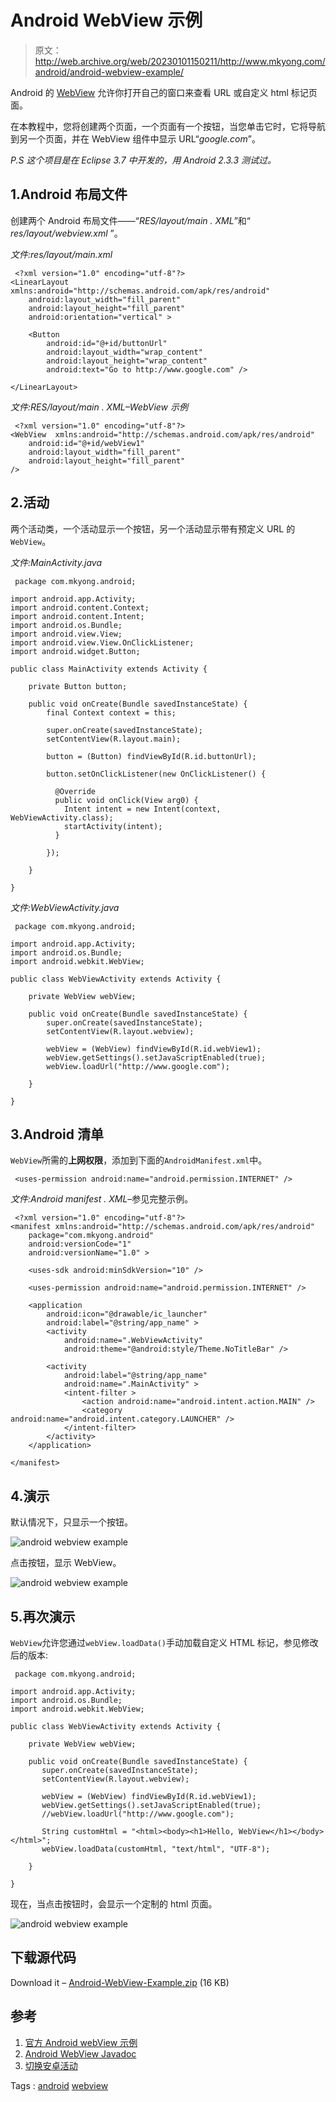 # Android WebView 示例

> 原文：<http://web.archive.org/web/20230101150211/http://www.mkyong.com/android/android-webview-example/>

Android 的 [WebView](http://web.archive.org/web/20210507040152/https://developer.android.com/reference/android/webkit/WebView.html) 允许你打开自己的窗口来查看 URL 或自定义 html 标记页面。

在本教程中，您将创建两个页面，一个页面有一个按钮，当您单击它时，它将导航到另一个页面，并在 WebView 组件中显示 URL“*google.com*”。

*P.S 这个项目是在 Eclipse 3.7 中开发的，用 Android 2.3.3 测试过。*

## 1.Android 布局文件

创建两个 Android 布局文件——“*RES/layout/main . XML*”和“ *res/layout/webview.xml* ”。

*文件:res/layout/main.xml*

```
 <?xml version="1.0" encoding="utf-8"?>
<LinearLayout xmlns:android="http://schemas.android.com/apk/res/android"
    android:layout_width="fill_parent"
    android:layout_height="fill_parent"
    android:orientation="vertical" >

    <Button
        android:id="@+id/buttonUrl"
        android:layout_width="wrap_content"
        android:layout_height="wrap_content"
        android:text="Go to http://www.google.com" />

</LinearLayout> 
```

*文件:RES/layout/main . XML–WebView 示例*

```
 <?xml version="1.0" encoding="utf-8"?>
<WebView  xmlns:android="http://schemas.android.com/apk/res/android"
    android:id="@+id/webView1"
    android:layout_width="fill_parent"
    android:layout_height="fill_parent"
/> 
```

## 2.活动

两个活动类，一个活动显示一个按钮，另一个活动显示带有预定义 URL 的`WebView`。

*文件:MainActivity.java*

```
 package com.mkyong.android;

import android.app.Activity;
import android.content.Context;
import android.content.Intent;
import android.os.Bundle;
import android.view.View;
import android.view.View.OnClickListener;
import android.widget.Button;

public class MainActivity extends Activity {

	private Button button;

	public void onCreate(Bundle savedInstanceState) {
		final Context context = this;

		super.onCreate(savedInstanceState);
		setContentView(R.layout.main);

		button = (Button) findViewById(R.id.buttonUrl);

		button.setOnClickListener(new OnClickListener() {

		  @Override
		  public void onClick(View arg0) {
		    Intent intent = new Intent(context, WebViewActivity.class);
		    startActivity(intent);
		  }

		});

	}

} 
```

*文件:WebViewActivity.java*

```
 package com.mkyong.android;

import android.app.Activity;
import android.os.Bundle;
import android.webkit.WebView;

public class WebViewActivity extends Activity {

	private WebView webView;

	public void onCreate(Bundle savedInstanceState) {
		super.onCreate(savedInstanceState);
		setContentView(R.layout.webview);

		webView = (WebView) findViewById(R.id.webView1);
		webView.getSettings().setJavaScriptEnabled(true);
		webView.loadUrl("http://www.google.com");

	}

} 
```

## 3.Android 清单

`WebView`所需的**上网权限**，添加到下面的`AndroidManifest.xml`中。

```
 <uses-permission android:name="android.permission.INTERNET" /> 
```

*文件:Android manifest . XML*–参见完整示例。

```
 <?xml version="1.0" encoding="utf-8"?>
<manifest xmlns:android="http://schemas.android.com/apk/res/android"
    package="com.mkyong.android"
    android:versionCode="1"
    android:versionName="1.0" >

    <uses-sdk android:minSdkVersion="10" />

    <uses-permission android:name="android.permission.INTERNET" />

    <application
        android:icon="@drawable/ic_launcher"
        android:label="@string/app_name" >
        <activity
            android:name=".WebViewActivity"
            android:theme="@android:style/Theme.NoTitleBar" />

        <activity
            android:label="@string/app_name"
            android:name=".MainActivity" >
            <intent-filter >
                <action android:name="android.intent.action.MAIN" />
                <category android:name="android.intent.category.LAUNCHER" />
            </intent-filter>
        </activity>
    </application>

</manifest> 
```

## 4.演示

默认情况下，只显示一个按钮。

![android webview example](img/9ec3a442ce3709f846f931bca755301c.png "android-webview-example")

点击按钮，显示 WebView。

![android webview example](img/aeff49bd62f87f3ec902dff47218ce44.png "android-webview-example-result")

## 5.再次演示

`WebView`允许您通过`webView.loadData()`手动加载自定义 HTML 标记，参见修改后的版本:

```
 package com.mkyong.android;

import android.app.Activity;
import android.os.Bundle;
import android.webkit.WebView;

public class WebViewActivity extends Activity {

	private WebView webView;

	public void onCreate(Bundle savedInstanceState) {
	   super.onCreate(savedInstanceState);
	   setContentView(R.layout.webview);

	   webView = (WebView) findViewById(R.id.webView1);
	   webView.getSettings().setJavaScriptEnabled(true);
	   //webView.loadUrl("http://www.google.com");

	   String customHtml = "<html><body><h1>Hello, WebView</h1></body></html>";
	   webView.loadData(customHtml, "text/html", "UTF-8");

	}

} 
```

现在，当点击按钮时，会显示一个定制的 html 页面。

![android webview example](img/14cdf0b4891012b4acd2d47796f1b616.png "android-webview-example-result-2")

## 下载源代码

Download it – [Android-WebView-Example.zip](http://web.archive.org/web/20210507040152/http://www.mkyong.com/wp-content/uploads/2012/02/Android-WebView-Example.zip) (16 KB)

## 参考

1.  [官方 Android webView 示例](http://web.archive.org/web/20210507040152/https://developer.android.com/resources/tutorials/views/hello-webview.html)
2.  [Android WebView Javadoc](http://web.archive.org/web/20210507040152/https://developer.android.com/reference/android/webkit/WebView.html)
3.  [切换安卓活动](http://web.archive.org/web/20210507040152/http://www.mkyong.com/android/android-activity-from-one-screen-to-another-screen/)

Tags : [android](http://web.archive.org/web/20210507040152/https://mkyong.com/tag/android/) [webview](http://web.archive.org/web/20210507040152/https://mkyong.com/tag/webview/)<input type="hidden" id="mkyong-current-postId" value="10579">